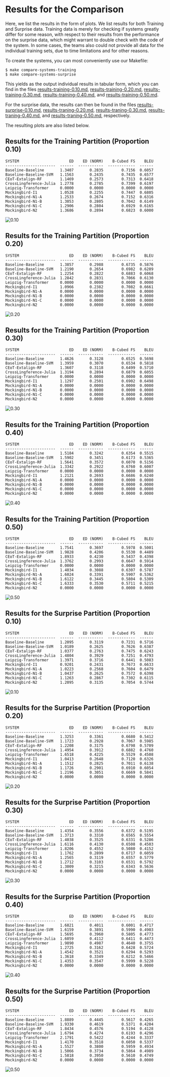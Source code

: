 # Results for the Comparison

Here, we list the results in the form of plots.
We list results for both Training and Surprise data. Training data is merely for checking if systems greatly differ for some reason, with respect to their results from the performance on the surprise data, which might warrant to double check with the code of the system. In some cases, the teams also could not provide all data for the individual training sets, due to time limitations and for other reasons.

To create the systems, you can most conveniently use our Makefile:

```
$ make compare-systems-training
$ make compare-systems-surprise
```

This yields as the output individual results in tabular form, which you can find in the files [results-training-0.10.md](results-training-0.10.md), 
[results-training-0.20.md](results-training-0.20.md),
[results-training-0.30.md](results-training-0.30.md),
[results-training-0.40.md](results-training-0.40.md), and
[results-training-0.50.md](results-training-0.50.md).

For the surprise data, the results can then be found in the files [results-surprise-0.10.md](results-surprise-0.10.md), 
[results-traning-0.20.md](results-surprise-0.20.md),
[results-traning-0.30.md](results-surprise-0.30.md),
[results-traning-0.40.md](results-surprise-0.40.md), and
[results-traning-0.50.md](results-surprise-0.50.md), respectively.

The resulting plots are also listed below.

## Results for the Training Partition (Proportion 0.10)

```
SYSTEM                      ED    ED (NORM)    B-Cubed FS    BLEU
----------------------  ------  -----------  ------------  ------
Baseline-Baseline       1.3407       0.2835        0.7156  0.6057
Baseline-Baseline-SVM   1.1563       0.2435        0.7435  0.6577
CEoT-Extalign-RF        1.1469       0.2573        0.7313  0.6418
CrossLingference-Julia  1.2778       0.2785        0.7399  0.6197
Leipzig-Transformer     0.0000       0.0000        0.0000  0.0000
Mockingbird-I1          1.0528       0.2255        0.7447  0.6805
Mockingbird-N1-A        1.2533       0.2674        0.7152  0.6316
Mockingbird-N1-B        1.3053       0.2805        0.7042  0.6149
Mockingbird-N1-C        1.2906       0.2804        0.6929  0.6165
Mockingbird-N2          1.3686       0.2894        0.6823  0.6000
```

![0.10](training-0.10.png)

## Results for the Training Partition (Proportion 0.20)

```
SYSTEM                      ED    ED (NORM)    B-Cubed FS    BLEU
----------------------  ------  -----------  ------------  ------
Baseline-Baseline       1.3857       0.2988        0.6735  0.5876
Baseline-Baseline-SVM   1.2190       0.2654        0.6982  0.6289
CEoT-Extalign-RF        1.2254       0.2822        0.6883  0.6068
CrossLingference-Julia  1.2842       0.2831        0.7066  0.6130
Leipzig-Transformer     0.0000       0.0000        0.0000  0.0000
Mockingbird-I1          1.0966       0.2382        0.7082  0.6661
Mockingbird-N1-A        0.0000       0.0000        0.0000  0.0000
Mockingbird-N1-B        0.0000       0.0000        0.0000  0.0000
Mockingbird-N1-C        0.0000       0.0000        0.0000  0.0000
Mockingbird-N2          0.0000       0.0000        0.0000  0.0000
```

![0.20](training-0.20.png)

## Results for the Training Partition (Proportion 0.30)

```
SYSTEM                      ED    ED (NORM)    B-Cubed FS    BLEU
----------------------  ------  -----------  ------------  ------
Baseline-Baseline       1.4626       0.3128        0.6525  0.5698
Baseline-Baseline-SVM   1.3959       0.3070        0.6534  0.5818
CEoT-Extalign-RF        1.3607       0.3118        0.6499  0.5710
CrossLingference-Julia  1.3194       0.2894        0.6879  0.6055
Leipzig-Transformer     0.0000       0.0000        0.0000  0.0000
Mockingbird-I1          1.1297       0.2501        0.6902  0.6498
Mockingbird-N1-A        0.0000       0.0000        0.0000  0.0000
Mockingbird-N1-B        0.0000       0.0000        0.0000  0.0000
Mockingbird-N1-C        0.0000       0.0000        0.0000  0.0000
Mockingbird-N2          0.0000       0.0000        0.0000  0.0000
```

![0.30](training-0.30.png)

## Results for the Training Partition (Proportion 0.40)

```
SYSTEM                      ED    ED (NORM)    B-Cubed FS    BLEU
----------------------  ------  -----------  ------------  ------
Baseline-Baseline       1.5184       0.3242        0.6354  0.5515
Baseline-Baseline-SVM   1.5902       0.3451        0.6173  0.5365
CEoT-Extalign-RF        1.5641       0.3572        0.6070  0.5156
CrossLingference-Julia  1.3342       0.2922        0.6760  0.6007
Leipzig-Transformer     0.0000       0.0000        0.0000  0.0000
Mockingbird-I1          1.2121       0.2693        0.6686  0.6240
Mockingbird-N1-A        0.0000       0.0000        0.0000  0.0000
Mockingbird-N1-B        0.0000       0.0000        0.0000  0.0000
Mockingbird-N1-C        0.0000       0.0000        0.0000  0.0000
Mockingbird-N2          0.0000       0.0000        0.0000  0.0000
```

![0.40](training-0.40.png)

## Results for the Training Partition (Proportion 0.50)

```
SYSTEM                      ED    ED (NORM)    B-Cubed FS    BLEU
----------------------  ------  -----------  ------------  ------
Baseline-Baseline       1.7541       0.3697        0.5978  0.5001
Baseline-Baseline-SVM   1.9828       0.4206        0.5530  0.4489
CEoT-Extalign-RF        1.8933       0.4230        0.5437  0.4398
CrossLingference-Julia  1.3762       0.2993        0.6647  0.5914
Leipzig-Transformer     0.0000       0.0000        0.0000  0.0000
Mockingbird-I1          1.4034       0.3088        0.6307  0.5787
Mockingbird-N1-A        1.6024       0.3391        0.5907  0.5362
Mockingbird-N1-B        1.6122       0.3445        0.5804  0.5309
Mockingbird-N1-C        1.6333       0.3530        0.5711  0.5215
Mockingbird-N2          0.0000       0.0000        0.0000  0.0000
```

![0.50](training-0.50.png)

## Results for the Surprise Partition (Proportion 0.10)

```
SYSTEM                      ED    ED (NORM)    B-Cubed FS    BLEU
----------------------  ------  -----------  ------------  ------
Baseline-Baseline       1.2095       0.3119        0.7231  0.5716
Baseline-Baseline-SVM   1.0189       0.2625        0.7626  0.6387
CEoT-Extalign-RF        1.0377       0.2763        0.7475  0.6243
CrossLingference-Julia  1.4804       0.3929        0.7251  0.4793
Leipzig-Transformer     1.3971       0.3716        0.6441  0.5083
Mockingbird-I1          0.9201       0.2431        0.7673  0.6633
Mockingbird-N1-A        1.0223       0.2568        0.7604  0.6479
Mockingbird-N1-B        1.0437       0.2625        0.7572  0.6398
Mockingbird-N1-C        1.1263       0.2867        0.7302  0.6115
Mockingbird-N2          1.2095       0.3135        0.7054  0.5744

```

![0.10](surprise-0.10.png)

## Results for the Surprise Partition (Proportion 0.20)

```
SYSTEM                      ED    ED (NORM)    B-Cubed FS    BLEU
----------------------  ------  -----------  ------------  ------
Baseline-Baseline       1.3253       0.3361        0.6680  0.5412
Baseline-Baseline-SVM   1.1723       0.2928        0.7067  0.5985
CEoT-Extalign-RF        1.2208       0.3175        0.6798  0.5709
CrossLingference-Julia  1.4954       0.3912        0.6882  0.4760
Leipzig-Transformer     1.6518       0.4225        0.5529  0.4508
Mockingbird-I1          1.0413       0.2648        0.7120  0.6326
Mockingbird-N1-A        1.1512       0.2825        0.7011  0.6138
Mockingbird-N1-B        1.1726       0.2901        0.6910  0.6054
Mockingbird-N1-C        1.2196       0.3051        0.6669  0.5841
Mockingbird-N2          0.0000       0.0000        0.0000  0.0000
```

![0.20](surprise-0.20.png)

## Results for the Surprise Partition (Proportion 0.30)

```
SYSTEM                      ED    ED (NORM)    B-Cubed FS    BLEU
----------------------  ------  -----------  ------------  ------
Baseline-Baseline       1.4354       0.3556        0.6372  0.5195
Baseline-Baseline-SVM   1.3713       0.3310        0.6565  0.5554
CEoT-Extalign-RF        1.4038       0.3525        0.6331  0.5286
CrossLingference-Julia  1.6116       0.4130        0.6508  0.4503
Leipzig-Transformer     1.8206       0.4552        0.5080  0.4152
Mockingbird-I1          1.1762       0.2899        0.6717  0.6059
Mockingbird-N1-A        1.2565       0.3119        0.6557  0.5779
Mockingbird-N1-B        1.2712       0.3103        0.6531  0.5792
Mockingbird-N1-C        1.3009       0.3215        0.6343  0.5636
Mockingbird-N2          0.0000       0.0000        0.0000  0.0000
```
![0.30](surprise-0.30.png)

## Results for the Surprise Partition (Proportion 0.40)

```
SYSTEM                      ED    ED (NORM)    B-Cubed FS    BLEU
----------------------  ------  -----------  ------------  ------
Baseline-Baseline       1.6821       0.4011        0.6001  0.4717
Baseline-Baseline-SVM   1.6159       0.3891        0.5990  0.4903
CEoT-Extalign-RF        1.5695       0.3960        0.5805  0.4773
CrossLingference-Julia  1.6059       0.4112        0.6411  0.4473
Leipzig-Transformer     1.9890       0.4987        0.4640  0.3755
Mockingbird-I1          1.2725       0.3162        0.6428  0.5724
Mockingbird-N1-A        1.4542       0.3521        0.6294  0.5293
Mockingbird-N1-B        1.3618       0.3349        0.6212  0.5466
Mockingbird-N1-C        1.4353       0.3547        0.5999  0.5228
Mockingbird-N2          0.0000       0.0000        0.0000  0.0000
```

![0.40](surprise-0.40.png)

## Results for the Surprise Partition (Proportion 0.50)

```
SYSTEM                      ED    ED (NORM)    B-Cubed FS    BLEU
----------------------  ------  -----------  ------------  ------
Baseline-Baseline       1.8889       0.4445        0.5617  0.4265
Baseline-Baseline-SVM   1.9330       0.4619        0.5371  0.4204
CEoT-Extalign-RF        1.8434       0.4576        0.5194  0.4128
CrossLingference-Julia  1.6794       0.4274        0.6193  0.4296
Leipzig-Transformer     2.1791       0.5422        0.4244  0.3337
Mockingbird-I1          1.4170       0.3518        0.6050  0.5337
Mockingbird-N1-A        1.5527       0.3800        0.5959  0.4934
Mockingbird-N1-B        1.5066       0.3734        0.5864  0.4989
Mockingbird-N1-C        1.5818       0.3950        0.5610  0.4749
Mockingbird-N2          0.0000       0.0000        0.0000  0.0000
```

![0.50](surprise-0.50.png)


